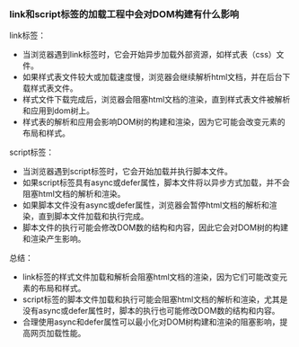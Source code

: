 ### link和script标签的加载工程中会对DOM构建有什么影响

link标签：
* 当浏览器遇到link标签时，它会开始异步加载外部资源，如样式表（css）文件。
* 如果样式表文件较大或加载速度慢，浏览器会继续解析html文档，并在后台下载样式表文件。
* 样式文件下载完成后，浏览器会阻塞html文档的渲染，直到样式表文件被解析和应用到dom树上。
* 样式表的解析和应用会影响DOM树的构建和渲染，因为它可能会改变元素的布局和样式。

script标签：
* 当浏览器遇到script标签时，它会开始加载并执行脚本文件。
* 如果script标签具有async或defer属性，脚本文件将以异步方式加载，并不会阻塞html文档的解析和渲染。
* 如果脚本文件没有async或defer属性，浏览器会暂停html文档的解析和渲染，直到脚本文件加载和执行完成。
* 脚本文件的执行可能会修改DOM数的结构和内容，因此它会对DOM树的构建和渲染产生影响。

总结：
* link标签的样式文件加载和解析会阻塞html文档的渲染，因为它们可能改变元素的布局和样式。
* script标签的脚本文件加载和执行可能会阻塞html文档的解析和渲染，尤其是没有async或defer属性时，脚本的执行也可能修改DOM数的结构和内容。
* 合理使用async和defer属性可以最小化对DOM树构建和渲染的阻塞影响，提高网页加载性能。